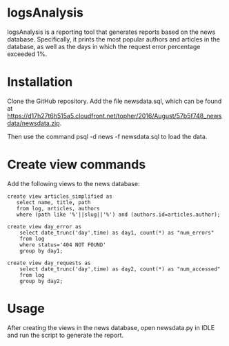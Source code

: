 # logsAnalysis
logsAnalysis is a reporting tool that generates reports based on the news database. Specifically, it prints
the most popular authors and articles in the database, as well as the days in which the request error
percentage exceeded 1%. 


# Installation
Clone the GitHub repository. Add the file newsdata.sql, which can be found at https://d17h27t6h515a5.cloudfront.net/topher/2016/August/57b5f748_newsdata/newsdata.zip.

Then use the command psql -d news -f newsdata.sql to load the data.

# Create view commands
Add the following views to the news database:

    create view articles_simplified as
       select name, title, path 
       from log, articles, authors
       where (path like '%'||slug||'%') and (authors.id=articles.author);

    create view day_error as
        select date_trunc('day',time) as day1, count(*) as "num_errors"
        from log 
        where status='404 NOT FOUND' 
        group by day1;

    create view day_requests as
        select date_trunc('day',time) as day2, count(*) as "num_accessed"
        from log 
        group by day2;
        
# Usage
After creating the views in the news database, open newsdata.py in IDLE and run the script to generate the report.
       
       
